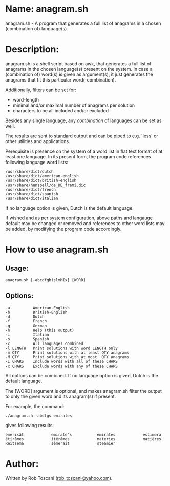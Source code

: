 # Name: anagram.sh
anagram.sh - A program that generates a full list of anagrams in a chosen (combination of) language(s).

# Description:
anagram.sh is a shell script based on awk, that generates a full list of anagrams in the chosen language(s) present on the system.
In case a (combination of) word(s) is given as argument(s), it just generates the anagrams that fit this particular word(-combination).

Additionally, filters can be set for:
- word-length
- minimal and/or maximal number of anagrams per solution
- characters to be all included and/or excluded

Besides any single language, any *combination* of languages can be set as well.

The results are sent to standard output and can be piped to e.g. 'less' or other utilities and applications.

Perequisite is presence on the system of a word list in flat text format of at least one language.
In its present form, the program code references following language word lists: 

	/usr/share/dict/dutch
	/usr/share/dict/american-english
	/usr/share/dict/british-english
	/usr/share/hunspell/de_DE_frami.dic
	/usr/share/dict/french
	/usr/share/dict/spanish
	/usr/share/dict/italian

If no language option is given, Dutch is the default language.

If wished and as per system configuration, above paths and langauge default may be changed or removed and references to other word lists may be added, by modifying the program code accordingly.

# How to use anagram.sh
## Usage:

	anagram.sh [-abcdfghislmMIx] [WORD]

## Options:
	-a          American-English
	-b          British-English
	-d          Dutch
	-f          French
	-g          German
	-h          Help (this output)
	-i          Italian
	-s          Spanish
	-c          All languages combined
	-l LENGTH   Print solutions with word LENGTH only
	-m QTY      Print solutions with at least QTY anagrams
	-M QTY      Print solutions with at most  QTY anagrams
	-I CHARS    Include words with all of these CHARS
	-x CHARS    Exclude words with any of these CHARS

All options can be combined. If no language option is given, Dutch is the default language.

The [WORD] argument is optional, and makes anagram.sh filter the output to only the given word and its anagram(s) if present.

For example, the command:

	./anagram.sh -abdfgs emirates

gives following results:

	émerisât            emirate's           emirates            estimera            étirâmes            itérâmes            materies            matières            Reitsema            sèmerait            steamier 

# Author:
Written by Rob Toscani (rob_toscani@yahoo.com).
